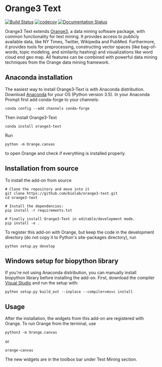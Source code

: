 Orange3 Text 
============

[![Build Status](https://travis-ci.org/biolab/orange3-text.svg?branch=master)](https://travis-ci.org/biolab/orange3-text)
[![codecov](https://codecov.io/gh/biolab/orange3-text/branch/master/graph/badge.svg)](https://codecov.io/gh/biolab/orange3-text)
[![Documentation Status](https://readthedocs.org/projects/orange3-text/badge/?version=latest)](http://orange3-text.readthedocs.org/en/latest/?badge=latest)

Orange3 Text extends [Orange3](http://orange.biolab.si), a data mining software
package, with common functionality for text mining. It provides access
to publicly available data, like NY Times, Twitter, Wikipedia and PubMed. Furthermore,
it provides tools for preprocessing, constructing vector spaces (like
bag-of-words, topic modeling, and similarity hashing) and visualizations like word cloud
end geo map. All features can be combined with powerful data mining techniques
from the Orange data mining framework.

Anaconda installation
---------------------

The easiest way to install Orange3-Text is with Anaconda distribution. Download [Anaconda](https://www.continuum.io/downloads) 
for your OS (Python version 3.5). In your Anaconda Prompt first add conda-forge to your channels:

    conda config --add channels conda-forge

Then install Orange3-Text

    conda install orange3-text

Run

    python -m Orange.canvas

to open Orange and check if everything is installed properly.

Installation from source
------------------------

To install the add-on from source

    # Clone the repository and move into it
    git clone https://github.com/biolab/orange3-text.git
    cd orange3-text

    # Install the dependencies:
    pip install -r requirements.txt

    # Finally install Orange3-Text in editable/development mode.
    pip install -e .

To register this add-on with Orange, but keep the code in the development directory (do not copy it to 
Python's site-packages directory), run

    python setup.py develop

Windows setup for biopython library
-----------------------------------

If you're not using Anaconda distribution, you can manually install biopython library before installing the add-on.
First, download the compiler [Visual Studio](http://landinghub.visualstudio.com/visual-cpp-build-tools) and run the setup with:

    python setup.py build_ext --inplace --compiler=msvc install

Usage
-----

After the installation, the widgets from this add-on are registered with Orange. To run Orange from the terminal,
use

    python3 -m Orange.canvas

or

	orange-canvas

The new widgets are in the toolbox bar under Text Mining section.
